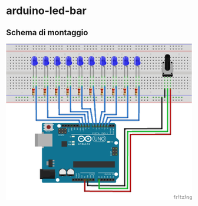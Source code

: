 # arduino-led-bar

## Schema di montaggio

<p align="center">
  <img src="imgs/schema-montaggio.jpg">
</p>

